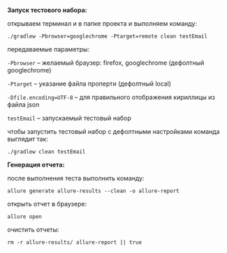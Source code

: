 **Запуск тестового набора:**

открываем терминал и в папке проекта и выполняем команду:

`./gradlew -Pbrowser=googlechrome -Ptarget=remote clean testEmail`

передаваемые параметры:

`-Pbrowser` – желаемый браузер: firefox, googlechrome (дефолтный googlechrome)

`-Ptarget` – указание файла проперти (дефолтный local)

`-Dfile.encoding=UTF-8` – для правильного отображения кириллицы из файла json

`testEmail` – запускаемый тестовый набор

чтобы запустить тестовый набор с дефолтными настройками команда выглядит так:
 
 `./gradlew clean testEmail`

**Генерация отчета:**

после выполнения теста выполнить команду:

`allure generate allure-results --clean -o allure-report`

открыть отчет в браузере: 

`allure open`

очистить отчеты:

`rm -r allure-results/ allure-report || true`

